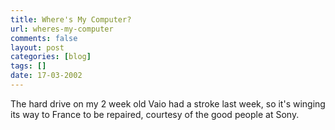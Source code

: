 ```yaml
---
title: Where's My Computer?
url: wheres-my-computer
comments: false
layout: post
categories: [blog]
tags: []
date: 17-03-2002
---
```

The hard drive on my 2 week old Vaio had a stroke last week, so it's winging its way to France to be repaired, courtesy of the good people at Sony.
